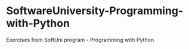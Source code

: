 # SoftwareUniversity-Programming-with-Python
Exercises from SoftUni program - Programming with Python
